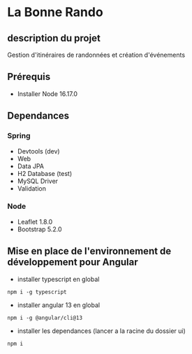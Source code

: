 # La Bonne Rando

## description du projet

Gestion d'itinéraires de randonnées et création d'événements

## Prérequis

- Installer Node 16.17.0

## Dependances

### Spring

- Devtools (dev)
- Web
- Data JPA
- H2 Database (test)
- MySQL Driver
- Validation

### Node

- Leaflet 1.8.0
- Bootstrap 5.2.0

## Mise en place de l'environnement de développement pour Angular

- installer typescript en global

```
npm i -g typescript
```

- installer angular 13 en global

```
npm i -g @angular/cli@13
```

- installer les dependances (lancer a la racine du dossier ui)

```
npm i
```
